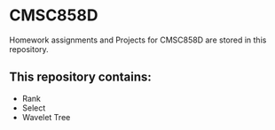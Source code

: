 # CMSC858D

Homework assignments and Projects for CMSC858D are stored in this repository.

## This repository contains:
- Rank
- Select
- Wavelet Tree
